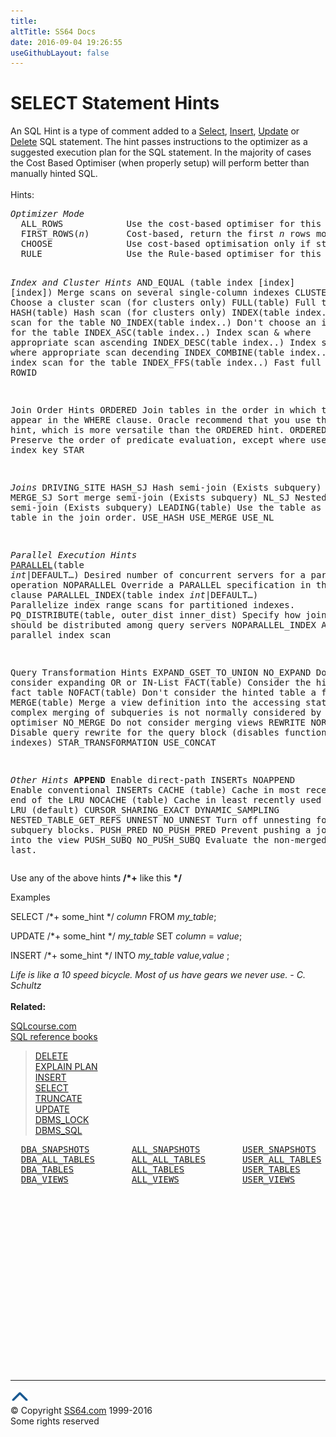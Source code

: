 ```yaml
---
title:
altTitle: SS64 Docs
date: 2016-09-04 19:26:55
useGithubLayout: false
---
```

<!-- #BeginLibraryItem "/Library/head_ora.lbi" --><!-- #EndLibraryItem --><h1>SELECT Statement Hints</h1> 
<p>An SQL Hint is a type of  comment added to a <a href="select.html">Select</a>, <a href="insert.html">Insert</a>, <a href="update.html">Update</a> or <a href="delete.html">Delete</a> SQL statement. The hint passes instructions  to the  optimizer as a suggested execution plan for the SQL statement. In the majority of cases the Cost Based Optimiser (when properly setup) will perform better than manually hinted SQL. <br>
  <br>
  Hints:</p>
<pre><i>Optimizer Mode</i> 
  ALL_ROWS            Use the cost-based optimiser for this query.
  FIRST_ROWS(<i>n</i>)       Cost-based, return the first <i>n</i> rows most efficiently.
  CHOOSE              Use cost-based optimisation only if stats are available.
  RULE                Use the Rule-based optimiser for this query.

<i>Index and Cluster Hints</i> 
  AND_EQUAL (table index [index] [index])   Merge scans on several single-column indexes
  CLUSTER(table)                 Choose a cluster scan (for clusters only)
  FULL(table)                    Full table scan
  HASH(table)                    Hash scan (for clusters only)
  INDEX(table index..)          Index scan for the table
  NO_INDEX(table index..)       Don't choose an index scan for the table
  INDEX_ASC(table index..)      Index scan &amp; where appropriate scan ascending
  INDEX_DESC(table index..)     Index scan &amp; where appropriate scan decending
  INDEX_COMBINE(table index..)  Bitmap index scan for the table
  INDEX_FFS(table index..)      Fast full index scan
  ROWID

Join Order Hints
  ORDERED             Join tables in the order in which they appear in the WHERE clause.
                      Oracle recommend that you use the LEADING hint, which is more versatile than the ORDERED hint.
  ORDERED_PREDICATES  Preserve the order of predicate evaluation, except where used as an index key
  STAR
 
<i>Joins</i> 
  DRIVING_SITE
  HASH_SJ             Hash semi-join (Exists subquery)
  MERGE_SJ            Sort merge semi-join (Exists subquery)
  NL_SJ               Nested loop semi-join (Exists subquery)
  LEADING(table)      Use the table as the first table in the join order. 
  USE_HASH 
  USE_MERGE
  USE_NL 
    
<i>Parallel Execution Hints</i> 
  <a href="/ora/syntax-parallel.html">PARALLEL</a>(table <i>int</i>|DEFAULT…)        Desired number of concurrent servers for a parallel operation
  NOPARALLEL                            Override a PARALLEL specification in the table clause
  PARALLEL_INDEX(table index<i> i</i><i>nt</i>|DEFAULT…)  Parallelize index range scans for partitioned indexes. 
  PQ_DISTRIBUTE(table, outer_dist inner_dist) Specify how joined rows should be distributed among query servers
  NOPARALLEL_INDEX      Avoid a parallel index scan

Query Transformation Hints
  EXPAND_GSET_TO_UNION
  NO_EXPAND             Do not consider expanding OR or IN-List
  FACT(table)           Consider the hinted table a fact table
  NOFACT(table)         Don't consider the hinted table a fact table
  MERGE(table)          Merge a view definition into the accessing statement
                        complex merging of subqueries is not normally considered by the optimiser
  NO_MERGE              Do not consider merging views
  REWRITE 
  NOREWRITE             Disable query rewrite for the query block (disables function-based indexes)
  STAR_TRANSFORMATION
  USE_CONCAT 
 
<i>Other Hints</i>
  <b>APPEND</b>                Enable direct-path INSERTs
  NOAPPEND              Enable conventional INSERTs
  CACHE (table)         Cache in most recently used end of the LRU
  NOCACHE (table)       Cache in least recently used end of the LRU (default)
  CURSOR_SHARING_EXACT 
  DYNAMIC_SAMPLING
  NESTED_TABLE_GET_REFS 
  UNNEST 
  NO_UNNEST             Turn off unnesting for specific subquery blocks.
  PUSH_PRED 
  NO_PUSH_PRED          Prevent pushing a join predicate into the view
  PUSH_SUBQ 
  NO_PUSH_SUBQ          Evaluate the non-merged subquery last. </pre>
<p> Use any of the above hints  <b>/*+</b> like this <b>*/</b></p>
<p>Examples</p>
<p class="code">SELECT /*+ some_hint */ <i>column</i> FROM <i>my_table</i>; </p>
<p class="code">UPDATE /*+ some_hint */ <i>my_table</i> SET <i>column </i>= <i>value</i>; </p>
<p class="code">INSERT /*+ some_hint */ INTO <i>my_table value,value </i>; </p>
<p><i>Life is like a 10 speed bicycle. Most of us have gears we never use. 
  - C. Schultz </i><b><br>
  </b><br>
<b> Related:</b></p>
<p> 
  <a href="http://sqlcourse.com/">SQLcourse.com</a><a href="../links/oralinks.html#sql"><br>
SQL reference books</a></p>
<blockquote> 
<p><a href="delete.html">DELETE</a><a href="insert.html"><br>
    </a><a href="explain.html">EXPLAIN PLAN</a> <br>
    <a href="insert.html">INSERT</a><br>
    <a href="select.html">SELECT</a> <a href="truncate.html"><br>
    TRUNCATE</a><br>
    <a href="update.html">UPDATE</a> <br>
    <a href="../orap/DBMS_LOCK.html">DBMS_LOCK</a> <br>
  <a href="../orap/DBMS_SQL.html">DBMS_SQL</a> </p>
</blockquote>
<pre>  <a href="../orad/DBA_SNAPSHOTS.html">DBA_SNAPSHOTS</a>        <a href="../orad/ALL_SNAPSHOTS.html">ALL_SNAPSHOTS</a>        <a href="../orad/USER_SNAPSHOTS.html">USER_SNAPSHOTS</a> 
  <a href="../orad/DBA_ALL_TABLES.html">DBA_ALL_TABLES</a>       <a href="../orad/ALL_ALL_TABLES.html">ALL_ALL_TABLES</a>       <a href="../orad/USER_ALL_TABLES.html">USER_ALL_TABLES</a>
  <a href="../orad/DBA_TABLES.html">DBA_TABLES</a>           <a href="../orad/ALL_TABLES.html">ALL_TABLES</a>           <a href="../orad/USER_TABLES.html">USER_TABLES</a>         <a href="../orad/TAB.html">TAB</a>
  <a href="../orad/DBA_VIEWS.html">DBA_VIEWS</a>            <a href="../orad/ALL_VIEWS.html">ALL_VIEWS</a>            <a href="../orad/USER_VIEWS.html">USER_VIEWS</a>
                                                                <a href="../orad/DICTIONARY.html">DICTIONARY</a>
                                                                <a href="../orad/DICT_COLUMNS.html">DICT_COLUMNS</a></pre><!-- #BeginLibraryItem "/Library/foot_ora.lbi" --><p><script async="" src="//pagead2.googlesyndication.com/pagead/js/adsbygoogle.js"></script>
<!-- oracle-footer -->
<ins class="adsbygoogle" style="display:inline-block;width:300px;height:250px" data-ad-client="ca-pub-6140977852749469" data-ad-slot="4275490898"></ins>
<script>
(adsbygoogle = window.adsbygoogle || []).push({});
</script></p>
<hr>
<div id="bl" class="footer"><a href="#"><img src="../images/top.png" width="30" height="22" alt="Back to the Top"></a></div>
<div id="br" class="footer, tagline">© Copyright <a href="http://ss64.com/">SS64.com</a> 1999-2016<br>
Some rights reserved</div><!-- #EndLibraryItem -->

